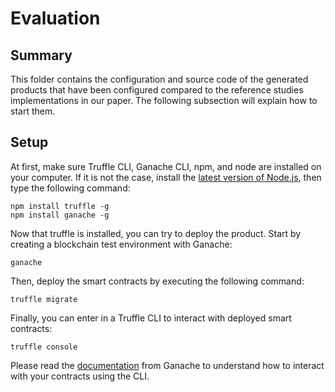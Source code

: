 # Evaluation

## Summary

This folder contains the configuration and source code of the generated products that have been configured compared to the reference studies implementations in our paper. The following subsection will explain how to start them.

## Setup

At first, make sure Truffle CLI, Ganache CLI, npm, and node are installed on your computer. If it is not the case, install the [latest version of Node.js](https://nodejs.org/en/), then type the following command:

```
npm install truffle -g
npm install ganache -g
```

Now that truffle is installed, you can try to deploy the product. Start by creating a blockchain test environment with Ganache:

```
ganache
```

Then, deploy the smart contracts by executing the following command:

```
truffle migrate
```

Finally, you can enter in a Truffle CLI to interact with deployed smart contracts:

```
truffle console
```

Please read the [documentation](documentation) from Ganache to understand how to interact with your contracts using the CLI.
